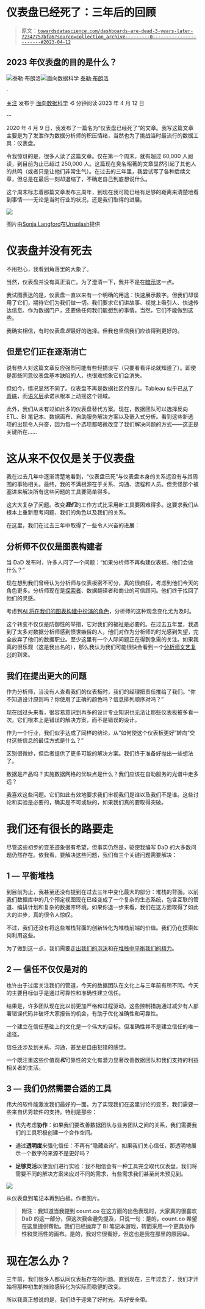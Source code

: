 # 仪表盘已经死了：三年后的回顾

> 原文：[`towardsdatascience.com/dashboards-are-dead-3-years-later-72347757bfa6?source=collection_archive---------0-----------------------#2023-04-12`](https://towardsdatascience.com/dashboards-are-dead-3-years-later-72347757bfa6?source=collection_archive---------0-----------------------#2023-04-12)

## 2023 年仪表盘的目的是什么？

[](https://taylor-count.medium.com/?source=post_page-----72347757bfa6--------------------------------)![泰勒·布朗洛](https://taylor-count.medium.com/?source=post_page-----72347757bfa6--------------------------------)[](https://towardsdatascience.com/?source=post_page-----72347757bfa6--------------------------------)![面向数据科学](https://towardsdatascience.com/?source=post_page-----72347757bfa6--------------------------------) [泰勒·布朗洛](https://taylor-count.medium.com/?source=post_page-----72347757bfa6--------------------------------)

·

[关注](https://medium.com/m/signin?actionUrl=https%3A%2F%2Fmedium.com%2F_%2Fsubscribe%2Fuser%2Fcdc63fa2a06e&operation=register&redirect=https%3A%2F%2Ftowardsdatascience.com%2Fdashboards-are-dead-3-years-later-72347757bfa6&user=Taylor+Brownlow&userId=cdc63fa2a06e&source=post_page-cdc63fa2a06e----72347757bfa6---------------------post_header-----------) 发布于 [面向数据科学](https://towardsdatascience.com/?source=post_page-----72347757bfa6--------------------------------) ·6 分钟阅读·2023 年 4 月 12 日[](https://medium.com/m/signin?actionUrl=https%3A%2F%2Fmedium.com%2F_%2Fvote%2Ftowards-data-science%2F72347757bfa6&operation=register&redirect=https%3A%2F%2Ftowardsdatascience.com%2Fdashboards-are-dead-3-years-later-72347757bfa6&user=Taylor+Brownlow&userId=cdc63fa2a06e&source=-----72347757bfa6---------------------clap_footer-----------)

--

[](https://medium.com/m/signin?actionUrl=https%3A%2F%2Fmedium.com%2F_%2Fbookmark%2Fp%2F72347757bfa6&operation=register&redirect=https%3A%2F%2Ftowardsdatascience.com%2Fdashboards-are-dead-3-years-later-72347757bfa6&source=-----72347757bfa6---------------------bookmark_footer-----------)

2020 年 4 月 9 日，我发布了一篇名为“仪表盘已经死了”的文章。我写这篇文章主要是为了发泄作为数据分析师的积压情绪，当然也为了挑战当时最流行的数据工具：仪表盘。

令我惊讶的是，很多人读了这篇文章。仅在第一个周末，就有超过 60,000 人阅读，到目前为止已超过 250,000 人。这篇现在臭名昭著的文章显然引起了其他人的共鸣（或者只是让他们非常生气）。在过去的三年里，我尝试写了各种后续文章，但总是在最后一刻却退缩了，不确定自己到底想说什么。

这个周末标志着那篇文章发布三周年，到现在我可能已经有足够的距离来清楚地看到事情——无论是当时行业的状况，还是我们取得的进展。

![](img/bb299a0d44083c03fda310e027af41a6.png)

图片由[Sonja Langford](https://unsplash.com/@sonjalangford?utm_source=unsplash&utm_medium=referral&utm_content=creditCopyText)在[Unsplash](https://unsplash.com/photos/eIkbSc3SDtI?utm_source=unsplash&utm_medium=referral&utm_content=creditCopyText)提供

# 仪表盘并没有死去

不用担心，我看到角落里的大象了。

当然，仪表盘并没有真正消亡。为了澄清一下，我并不是在[暗示](https://en.wikipedia.org/wiki/Hyperbole?ref=blog.count.co)这一点。

我试图表达的是，仪表盘一直以来有一个明确的用途：快速展示数字。但我们却误用了它们，期待它们为我们做一切。我们要求它们讲故事、视觉上吸引人、快速传达信息、作为数据门户，还要做任何我们能想到的事情。当然，它们不能做到这些。

我确实相信，有时仪表盘*是*最好的选择。但我也坚信我们应该得到更好的。

## 但是它们正在逐渐消亡

说有些人对这篇文章反应强烈可能有些轻描淡写（只要看看评论就知道了）。即使是那些同意仪表盘基本缺陷的人，也很难想象它们会消失。

但如今，情况显然不同了。仪表盘不再是数据社区的宠儿。Tableau 似乎已[从](https://twitter.com/RobertJanezic/status/1612434044024942592?ref_src=twsrc%5Etfw%7Ctwcamp%5Etweetembed%7Ctwterm%5E1612434044024942592%7Ctwgr%5Eda0a846c0dbea47294b79d9175b39be98540921f%7Ctwcon%5Es1_&ref_url=https%3A%2F%2Fblog.count.co%2Fp%2F6dc638ff-67e5-482b-85ee-885a849f64d8%2F&ref=blog.count.co)了[青睐](https://www.geekwire.com/2023/tableau-has-been-killed-by-salesforce-past-and-current-tableau-employees-gather-at-irish-wake/?ref=blog.count.co)，而[语义层](https://davidsj.substack.com/p/semantic-superiority-part-1?ref=blog.count.co)承诺从根本上动摇这个领域。

此外，我们从未有过如此多的仪表盘替代方案。现在，数据团队可以选择反向 ETL、BI 笔记本、数据画布、自助服务解决方案以及嵌入式分析。看到这些新选项的出现令人兴奋，因为每一个选项都略微改变了我们解决问题的方式——这正是关键所在……

# 这从来不仅仅是关于仪表盘

我在过去几年中逐渐清楚地看到，“仪表盘已死”与仪表盘本身的关系远没有与其周围的事物相关。最终，我的不满根源在于关系、沟通、流程和人员。但责怪那个被塞进来解决所有这些问题的工具要简单得多。

这大大复杂了问题。改变***我们***的工作方式比采用新工具要困难得多。这要求我们从根本上重新思考问题、我们的角色以及我们的关系。

在这里，我们在过去三年中取得了一些令人兴奋的进展：

## 分析师不仅仅是图表构建者

当 DaD 发布时，许多人问了一个问题：“如果分析师不再构建仪表板，他们会做什么？”

现在想到我们曾经认为分析师与仪表板密不可分，真的很疯狂，考虑到他们今天的角色更多。分析师现在是[探索者](https://wrongbutuseful.substack.com/p/analysts-are-explorers?ref=blog.count.co)、数据翻译者和商业的可信顾问。他们终于找回了他们的灵感。

考虑到[AI 将在我们的图表构建中扮演的角色](https://www.forbes.com/sites/bernardmarr/2023/02/07/will-chatgpt-put-data-analysts-out-of-work/?sh=57a7b9fe4030&ref=blog.count.co)，分析师的这种观念变化尤为及时。

这个转变不仅仅是防御性的举措，它对我们的福祉是必要的。在过去五年里，我遇到了太多对数据分析师感到愤世嫉俗的人，他们对作为分析师的时光感到失望，完全放弃了他们的数据职业。至少这里有一个人际问题正在得到急需的关注。如果我真的很乐观（这是我出名的），那么我认为我们可能很快会看到一个[分析师文艺复兴](https://blog.count.co/what-will-analyst-2-0-look-like/)的到来。

## 我们在提出更大的问题

作为分析师，当没有人查看我们的仪表板时，我们的经理把责任推给了我们。“你不知道设计原则吗？你使用了正确的颜色吗？信息排列顺序对吗？”

现在回过头来看，很容易意识到再多的设计专业知识也无法让那些仪表板被多看一次。它们根本上是错误的解决方案，而不是错误的设计。

作为一个行业，我们似乎达成了同样的结论，从“如何使这个仪表板更好”转向“交付这些信息的最佳方式是什么？”

区别很微妙，但后者提供了更多可能的解决方案。我们终于准备好抛出一些想法了。

数据是产品吗？实施数据网格的优缺点是什么？我们应该在自助服务的光谱中走多远？

我喜欢这些问题。它们如此有效地要求我们审视我们是谁以及我们不是谁。这些讨论和实验是必要的，确实是不可或缺的，如果我们真的要取得突破。

# 我们还有很长的路要走

尽管这些初步的变革迹象很有希望，但事实仍然是，驱使我编写 DaD 的大多数问题仍然存在。依我看，要解决这些问题，我们有三个关键问题需要解决：

## 1 — 平衡堆栈

到目前为止，我甚至还没有提到在过去三年中变化最大的部分：堆栈的背面。以前我们数据库中的几个预定视图现在已经变成了一个复杂的生态系统，包含互联的管道、编排计划和复杂的数据库环境。如果你退一步来看，我们在这方面取得了如此大的进步，真的很令人惊叹。

不过，我们还没有将这些堆栈背面的创新转化为堆栈前端的价值。我们仍在摸索如何利用这些。

为了做到这一点，我们需要[走出我们的泡沫](https://www.linkedin.com/pulse/dear-data-practitioner-have-you-gone-outside-?ref=blog.count.co)和[在堆栈中平衡我们的精力](https://superdatablog.substack.com/p/how-to-build-an-analytics-front-end?ref=blog.count.co)。

## 2 — 信任不仅仅是对的

也许由于过度关注我们的管道，今天的数据团队在文化上与三年前有所不同。今天的主要目标似乎是通过可靠性和准确性建立信任。

结果是，许多团队现在比以前更加严格和过程驱动。这些控制措施通过减少有人部署错误代码并破坏大家报告的机会，有助于优化准确性和可靠性。

一个建立在信任基础上的文化是一个伟大的目标。但准确性并不是建立信任的唯一途径。

信任还涉及到关系、沟通，甚至是自由犯错的感觉。

一个既注重这些价值观***和***可靠性的文化有潜力显著改善数据团队和我们支持的利益相关者的生活。

## 3 — 我们仍然需要合适的工具

伟大的软件能激发我们最好的一面。为了实现我们在这里讨论的变革，我们需要一些来自优秀软件的支持。特别是那些：

+   优先考虑**协作**：如果我们要改善数据团队与业务团队之间的关系，我们需要我们的工具积极创建一个合作空间。

+   通过**透明度**来强化信任：不再有“隐藏查询”。如果我们关心信任，那透明地展示一个数字的来源不是更好吗？

+   **足够灵活**以便我们进行实验：我不相信会有一种工具完全取代仪表盘。我们将需要不同的解决方案来应对不同的需求，有些需求我们甚至尚未预见到。

![](img/a39e534a135676d26db5c0c328c3531a.png)

从仪表盘到笔记本再到白板。作者图片。

> **附注：我知道当我提到 count.co 在这方面的出色表现时，大家真的很喜欢 DaD 的这一部分，但这次我会避免提及，只说一句：是的，count.co 希望在这里提供帮助。我们已经抛弃了 BI 笔记本游戏，转而采用一个更具协作性和灵活性的画布。是的，我对它很看好，但这也是我在那里的原因😀。**

# 现在怎么办？

三年前，我们很多人都认同仪表板存在的问题。直到现在，三年过去了，我们才开始将那种初生的挫败感转化为实际而稳健的改变。

所以我真正想说的是，我们终于迎来了好时光。系好安全带。
